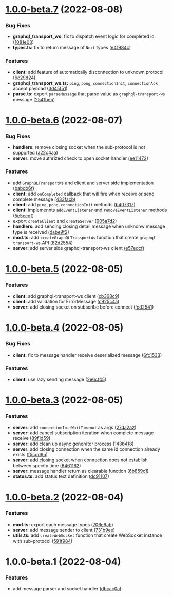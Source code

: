 # [1.0.0-beta.7](https://github.com/TomokiMiyauci/graphql-transport-ws/compare/1.0.0-beta.6...1.0.0-beta.7) (2022-08-08)


### Bug Fixes

* **graphql_transport_ws:** fix to dispatch event logic for completed id ([1081e03](https://github.com/TomokiMiyauci/graphql-transport-ws/commit/1081e0315827e02b7c03536982e2c6a86bbe3051))
* **types.ts:** fix to return message of `Next` types ([e41984c](https://github.com/TomokiMiyauci/graphql-transport-ws/commit/e41984c83b593e415aa2085a6094522b61dee65f))


### Features

* **client:** add feature of automatically disconnection to unknown protocol ([6c29d24](https://github.com/TomokiMiyauci/graphql-transport-ws/commit/6c29d249036a87cf3003041a1a8d213b132aaae6))
* **graphql_transport_ws.ts:** `ping`, `pong`, `connectionInit`, `connectionAck` accept payload ([3d45f51](https://github.com/TomokiMiyauci/graphql-transport-ws/commit/3d45f516a4d6570ed0f8ab0a43c39ea3848d964b))
* **parse.ts:** export `parseMessage` that parse value as `graphql-transport-ws` message ([2541beb](https://github.com/TomokiMiyauci/graphql-transport-ws/commit/2541bebd18e6954904bd150810bce62109d078ea))

# [1.0.0-beta.6](https://github.com/TomokiMiyauci/graphql-transport-ws/compare/1.0.0-beta.5...1.0.0-beta.6) (2022-08-07)


### Bug Fixes

* **handlers:** remove closing socket when the sub-protocol is not supported ([a22c4aa](https://github.com/TomokiMiyauci/graphql-transport-ws/commit/a22c4aadc25f3405db9f99a1123195fe0d9bb467))
* **server:** move authrized check to open socket handler ([ee11472](https://github.com/TomokiMiyauci/graphql-transport-ws/commit/ee11472038b1aed6197221b97065e39d6abd8372))


### Features

* add `GraphQLTransportWs` and client and server side implementation ([babdb6f](https://github.com/TomokiMiyauci/graphql-transport-ws/commit/babdb6f75d78fb943db719682e45bdac55c3a424))
* **client:** add `onCompleted` callback that will fire when receive or send complete message ([433facb](https://github.com/TomokiMiyauci/graphql-transport-ws/commit/433facbe57581ff851c553337b722cb61f857aa2))
* **client:** add `ping`, `pong`, `connectionInit` methods ([b407317](https://github.com/TomokiMiyauci/graphql-transport-ws/commit/b40731740fd317601b9a765381e56d3684d06ad1))
* **client:** implemennts `addEventListener` and `removeEventListener` methods ([5e5ccdf](https://github.com/TomokiMiyauci/graphql-transport-ws/commit/5e5ccdfacca93db73598deb5023e3dbce2e88ab8))
* export `createClient` and `createServer` ([905a7d2](https://github.com/TomokiMiyauci/graphql-transport-ws/commit/905a7d271585753a3a0e65cf12ac739ac15e8082))
* **handlers:** add sending closing detail message when unknonw message type is received ([dabe9f2](https://github.com/TomokiMiyauci/graphql-transport-ws/commit/dabe9f267f54375c9bdebede4ddb51021727d7d6))
* **mod.ts:** add `createGraphQLTransportWs` function that create `graphql-transport-ws` API ([82d2554](https://github.com/TomokiMiyauci/graphql-transport-ws/commit/82d2554c8541e48fa904d12ddbf9fe08c817f745))
* **server:** add server side graphql-transport-ws client ([e57edcf](https://github.com/TomokiMiyauci/graphql-transport-ws/commit/e57edcf1e217fc1a46d15fe29b0efcec6087d2d2))

# [1.0.0-beta.5](https://github.com/TomokiMiyauci/graphql-transport-ws/compare/1.0.0-beta.4...1.0.0-beta.5) (2022-08-05)


### Features

* **client:** add graphql-transport-ws client ([cb368c9](https://github.com/TomokiMiyauci/graphql-transport-ws/commit/cb368c938a6a2f48410b9b570cef27ac105ec54d))
* **client:** add validation for ErrorMessage ([c925c4a](https://github.com/TomokiMiyauci/graphql-transport-ws/commit/c925c4a9854e08a75f9d37077dec18ad938d36e5))
* **server:** add closing socket on subscribe before connect ([fcd2541](https://github.com/TomokiMiyauci/graphql-transport-ws/commit/fcd25418e9b9947e60596a831d65bc5057f580e0))

# [1.0.0-beta.4](https://github.com/TomokiMiyauci/graphql-transport-ws/compare/1.0.0-beta.3...1.0.0-beta.4) (2022-08-05)


### Bug Fixes

* **client:** fix to message handler receive deserialized message ([6fc1533](https://github.com/TomokiMiyauci/graphql-transport-ws/commit/6fc15337696f580f9ac1861a6c3cfd84d1a4c2ad))


### Features

* **client:** use lazy sending message ([2e6cf45](https://github.com/TomokiMiyauci/graphql-transport-ws/commit/2e6cf45a9467e1da22216e268491657969a7899b))

# [1.0.0-beta.3](https://github.com/TomokiMiyauci/graphql-transport-ws/compare/1.0.0-beta.2...1.0.0-beta.3) (2022-08-05)


### Features

* **server:** add `connectionInitWaitTimeout` as args ([27da2a2](https://github.com/TomokiMiyauci/graphql-transport-ws/commit/27da2a2e047ad45e2d90acb4f34fc2fdf29141c5))
* **server:** add cancel subscription iteration when complete message receive ([89f1d59](https://github.com/TomokiMiyauci/graphql-transport-ws/commit/89f1d59a6c6f74c2b4f51ffea6c25fa8a39ef6ee))
* **server:** add clean up async generator process ([143b418](https://github.com/TomokiMiyauci/graphql-transport-ws/commit/143b41848a2aeebf5debd56d98eb971606055592))
* **server:** add closing connection when the same id connection already exists ([f5cdd95](https://github.com/TomokiMiyauci/graphql-transport-ws/commit/f5cdd955b1fa6857f581fbfefb077ca8036a2588))
* **server:** add closing socket when connection does not establish between specify time ([6461162](https://github.com/TomokiMiyauci/graphql-transport-ws/commit/646116273147ba254c21f0040f323acdfd63fd1f))
* **server:** message handler return as clearable function ([6b859c1](https://github.com/TomokiMiyauci/graphql-transport-ws/commit/6b859c1db018bb8777af3dcaf7548747621dae14))
* **status.ts:** add status text definition ([dc91107](https://github.com/TomokiMiyauci/graphql-transport-ws/commit/dc91107891aef55aeda39dcaf7e517a9e5fb1f68))

# [1.0.0-beta.2](https://github.com/TomokiMiyauci/graphql-transport-ws/compare/1.0.0-beta.1...1.0.0-beta.2) (2022-08-04)


### Features

* **mod.ts:** export each message types ([706e9ab](https://github.com/TomokiMiyauci/graphql-transport-ws/commit/706e9abd8a293c5cf17c10270f4320d56a6065b2))
* **server:** add message sender to client ([731b9ee](https://github.com/TomokiMiyauci/graphql-transport-ws/commit/731b9ee90751522fd1b21f8261f50ef81debed8a))
* **utils.ts:** add `createWebSocket` function that create WebSocket instance with sub-protocol ([591f984](https://github.com/TomokiMiyauci/graphql-transport-ws/commit/591f9840e5c58140e8188fa6c9f62912163ddf60))

# 1.0.0-beta.1 (2022-08-04)


### Features

* add message parser and socket handler ([dbcac0a](https://github.com/TomokiMiyauci/graphql-transport-ws/commit/dbcac0aa55ce4497e0b3ed0cfe38f4e27adb5c45))
